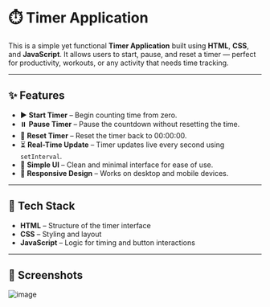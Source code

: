 # ⏱️ Timer Application

This is a simple yet functional **Timer Application** built using **HTML**, **CSS**, and **JavaScript**. It allows users to start, pause, and reset a timer — perfect for productivity, workouts, or any activity that needs time tracking.

---

## ✨ Features

- ▶️ **Start Timer** – Begin counting time from zero.
- ⏸️ **Pause Timer** – Pause the countdown without resetting the time.
- 🔄 **Reset Timer** – Reset the timer back to 00:00:00.
- ⏳ **Real-Time Update** – Timer updates live every second using `setInterval`.
- 🎨 **Simple UI** – Clean and minimal interface for ease of use.
- 📱 **Responsive Design** – Works on desktop and mobile devices.

---

## 🧪 Tech Stack

- **HTML** – Structure of the timer interface  
- **CSS** – Styling and layout  
- **JavaScript** – Logic for timing and button interactions  

---

## 📸 Screenshots
![image](https://github.com/user-attachments/assets/fb9b8aae-63d1-41c3-99d8-e91e2c024470)
